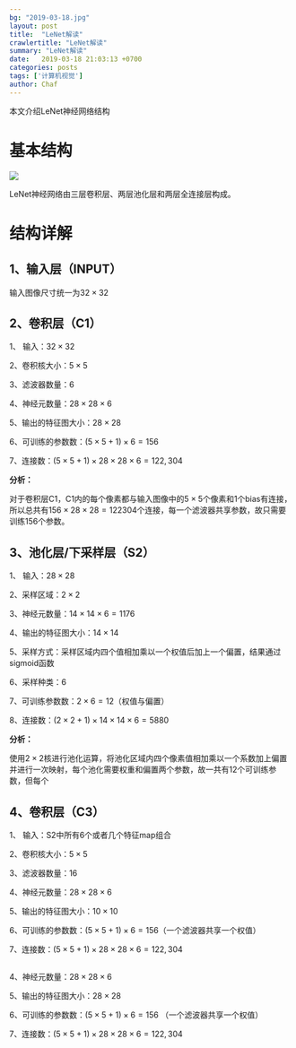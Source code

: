 ```yaml
---
bg: "2019-03-18.jpg"
layout: post
title:  "LeNet解读"
crawlertitle: "LeNet解读"
summary: "LeNet解读"
date:   2019-03-18 21:03:13 +0700
categories: posts
tags: ['计算机视觉']
author: Chaf
---
```


本文介绍LeNet神经网络结构

# 基本结构

![](/home/chaf/Chaphlagical.github.io/assets/images/CV/lenet.png)

LeNet神经网络由三层卷积层、两层池化层和两层全连接层构成。

# 结构详解

## 1、输入层（INPUT）

输入图像尺寸统一为$32\times32$

## 2、卷积层（C1）

1、 输入：$32\times32$ 

2、卷积核大小：$5\times5​$

3、滤波器数量：6

4、神经元数量：$28\times28\times6​$

5、输出的特征图大小：$28\times28​$

6、可训练的参数数：$(5\times5+1)\times6=156​$ 

7、连接数：$(5\times5+1)\times28\times28\times6=122,304$

**分析：**

对于卷积层C1，C1内的每个像素都与输入图像中的$5\times 5$个像素和1个bias有连接，所以总共有$156\times 28\times 28=122304$个连接，每一个滤波器共享参数，故只需要训练156个参数。

## 3、池化层/下采样层（S2）

1、 输入：$28\times28 ​$ 

2、采样区域：$2\times2​$

3、神经元数量：$14\times14\times6=1176​$ 

4、输出的特征图大小：$14\times14​$

5、采样方式：采样区域内四个值相加乘以一个权值后加上一个偏置，结果通过sigmoid函数

6、采样种类：6

7、可训练参数数：$2\times6=12​$（权值与偏置）

8、连接数：$(2\times2+1)\times14\times14\times6=5880$

**分析：**

使用$2\times 2$核进行池化运算，将池化区域内四个像素值相加乘以一个系数加上偏置并进行一次映射，每个池化需要权重和偏置两个参数，故一共有12个可训练参数，但每个

## 4、卷积层（C3）

1、 输入：S2中所有6个或者几个特征map组合

2、卷积核大小：$5\times5​$

3、滤波器数量：16

4、神经元数量：$28\times28\times6​$

5、输出的特征图大小：$10\times10$

6、可训练的参数数：$(5\times5+1)\times6=156​$ （一个滤波器共享一个权值）

7、连接数：$(5\times5+1)\times28\times28\times6=122,304​$

## 

4、神经元数量：$28\times28\times6$

5、输出的特征图大小：$28\times28$

6、可训练的参数数：$(5\times5+1)\times6=156$ （一个滤波器共享一个权值）

7、连接数：$(5\times5+1)\times28\times28\times6=122,304$

## 